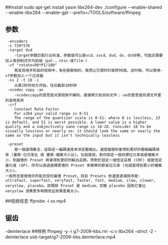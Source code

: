 ##install
	sudo apt-get install yasm libx264-dev
	./configure --enable-shared --enable-libx264 --enable-gpl --prefix=/TOOLS/software/ffmpeg
## 参数
	 -encoders
	 -s 720*576
	 -target dvd
	 	-target参数匹配行业标准，参数值可以是vcd、svcd、dvd、dv、dv50等，可能还需要加上电视制式作为前缀（pal-、ntsc-或film-)
	 -vf "rotate=90*PI/180"
	 	我发现用手机拍的视频中，有些是颠倒的，我想让它顺时针旋转90度。这时候，可以使用-vf参数加入一个过滤器
	 -ss 2 -t 10 -i
	 	从第2秒的地方开始，往后截取10秒钟
	 -vcodec copy -an
	 	-vcodeccopy的意思是对源视频不解码，直接拷贝到目标文件；-an的意思是将源文件里的音频丢弃
	 -crf
	 	Constant Rate Factor
	 	For x264 your valid range is 0-51
		The range of the quantizer scale is 0-51: where 0 is lossless, 23 is default, and 51 is worst possible. A lower value is a higher quality and a subjectively sane range is 18-28. Consider 18 to be visually lossless or nearly so: it should look the same or nearly the same as the input but it isn't technically lossless
		
	 -preset
	 	是一個選項集合，這設定一編碼速度來決定壓縮比。速度越慢則會得到更好的壓縮編碼效率 (畫質-位元率比 或 畫質-檔案大小比)。也就是說，若你設定一個目標位元率或是檔案大小，則越慢的 Preset 將會得到更好的輸出品質。而對於設定一個恆定品質 (CRF) 或是恆定量化值 (QP)，你可以透過選擇更慢的 Preset 來簡單的節省位元率 (也就是得到更小的檔案大小)。
	一般而言是使用你所能忍受的最慢 Preset。目前 Presets 依速度遞減排序是: ultrafast, superfast, veryfast, faster, fast, medium, slow, slower, veryslow, placebo。該預設 Preset 是 medium。忽略 placebo 因為它會比 veryslow 浪費更多時間而且效果差異太小。
##视频信息
	ffprobe -i xx.mp4 
## 锯齿
-deinterlace
##样例
	ffmpeg -y -i g7-2009-kbs.rm -c:v libx264 -strict -2 -deinterlace usb-target/g7-2009-kbs.deinterlace.mp4
	
